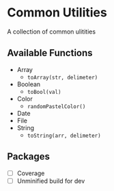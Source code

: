 # Common Utilities
A collection of common ulitities

## Available Functions

- Array
  - `toArray(str, delimeter)`
- Boolean
  - `toBool(val)`
- Color
  - `randomPastelColor()`
- Date
- File
- String
  - `toString(arr, delimeter)`
  <!-- - `toSentenceCase(string)` -->

<!-- https://github.com/Travelport-Ukraine/npm-module-boilerplate -->
<!-- https://github.com/krasimir/webpack-library-starter -->

##

## Packages

- [ ] Coverage
- [ ] Unminified build for dev
